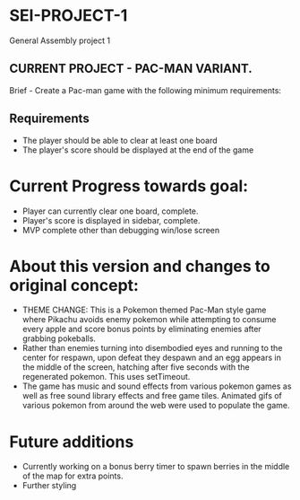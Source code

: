 # SEI-PROJECT-1
General Assembly project 1

CURRENT PROJECT - PAC-MAN VARIANT.
----------------------------------

Brief - Create a Pac-man game with the following minimum requirements: 
## Requirements

* The player should be able to clear at least one board
* The player's score should be displayed at the end of the game

# Current Progress towards goal:

* Player can currently clear one board, complete.
* Player's score is displayed in sidebar, complete.
* MVP complete other than debugging win/lose screen

# About this version and changes to original concept:
* THEME CHANGE: This is a Pokemon themed Pac-Man style game where Pikachu avoids enemy pokemon while attempting to consume every apple and score bonus points by eliminating enemies after grabbing pokeballs. 
* Rather than enemies turning into disembodied eyes and running to the center for respawn, upon defeat they despawn and an egg appears in the middle of the screen, hatching after five seconds with the regenerated pokemon. This uses setTimeout.
* The game has music and sound effects from various pokemon games as well as free sound library effects and free game tiles. Animated gifs of various pokemon from around the web were used to populate the game.

# Future additions
* Currently working on a bonus berry timer to spawn berries in the middle of the map for extra points. 
* Further styling  